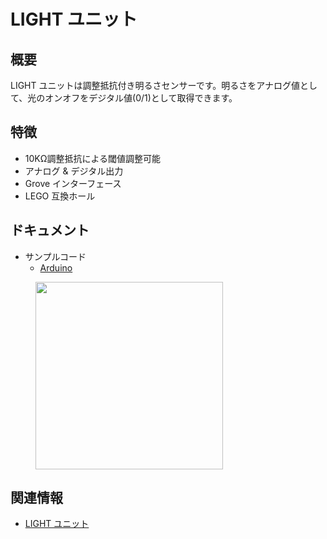 # LIGHT ユニット

## 概要

LIGHT ユニットは調整抵抗付き明るさセンサーです。明るさをアナログ値として、光のオンオフをデジタル値(0/1)として取得できます。

## 特徴

- 10KΩ調整抵抗による閾値調整可能
- アナログ & デジタル出力
- Grove インターフェース
- LEGO 互換ホール

## ドキュメント

- サンプルコード
  - [Arduino](https://github.com/m5stack/M5Stack/tree/master/examples/Unit/Light)

<figure>
    <img src="assets/img/product_pics/units/M5GO_Unit_light.png" height="300" width="300">
</figure>

## 関連情報

- [LIGHT ユニット](https://www.aliexpress.com/store/product/M5Stack-Official-Light-Unit-with-Photoresistance-Grove-Port-Analog-Digital-Output-Compatible-with-M5GO-FIRE-ESP32/3226069_32920589923.html)